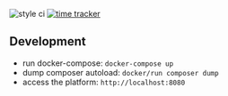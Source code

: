 ![style ci](https://github.styleci.io/repos/296031367/shield?style=flat&branch=development)
[![time tracker](https://wakatime.com/badge/github/endriu3314/atestat.svg)](https://wakatime.com/badge/github/endriu3314/atestat)

## Development
- run docker-compose: `docker-compose up`
- dump composer autoload: `docker/run composer dump`
- access the platform: `http://localhost:8080`
